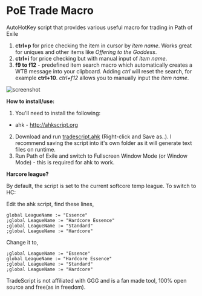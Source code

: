 # PoE Trade Macro
AutoHotKey script that provides various useful macro for trading in Path of Exile

1. **ctrl+p** for price checking the item in cursor by _item name_. Works great for uniques and other items like _Offering to the Goddess_.
2. **ctrl+i** for price checking but with manual input of _item name_.
3. **f9 to f12** - predefined item search macro which automatically creates a WTB message into your clipboard. Adding _ctrl_ will reset the search, for example **ctrl+10**. _ctrl+f12_ allows you to manually input the _item name_.

![screenshot](https://cloud.githubusercontent.com/assets/75921/18792598/b171221c-81e9-11e6-8cef-e63b8b89b42f.png)

**How to install/use:**

1. You'll need to install the following:
 - ahk - http://ahkscript.org
2. Download and run [tradescript.ahk](https://raw.githubusercontent.com/thirdy/trademacro/master/trademacro.ahk) (Right-click and Save as..). I recommend saving the script into it's own folder as it will generate text files on runtime.
4. Run Path of Exile and switch to Fullscreen Window Mode (or Window Mode) - this is required for ahk to work.

**Harcore league?**

By default, the script is set to the current softcore temp league. To switch to HC:

Edit the ahk script, find these lines,

```
global LeagueName := "Essence"
;global LeagueName := "Hardcore Essence"
;global LeagueName := "Standard"
;global LeagueName := "Hardcore"
```

Change it to,

```
;global LeagueName := "Essence"
global LeagueName := "Hardcore Essence"
;global LeagueName := "Standard"
;global LeagueName := "Hardcore"
```

TradeScript is not affiliated with GGG and is a fan made tool, 100% open source and free(as in freedom).
